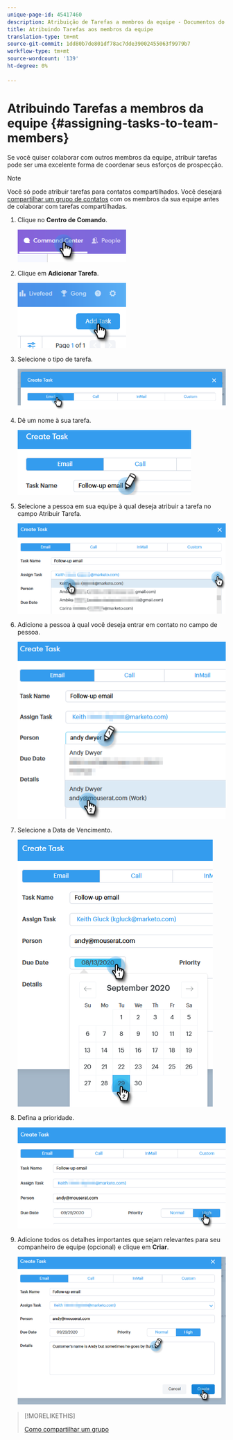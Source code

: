 ```yaml
---
unique-page-id: 45417460
description: Atribuição de Tarefas a membros da equipe - Documentos do Marketing - Documentação do produto
title: Atribuindo Tarefas aos membros da equipe
translation-type: tm+mt
source-git-commit: 1dd80b7de801df78ac7dde39002455063f9979b7
workflow-type: tm+mt
source-wordcount: '139'
ht-degree: 0%

---
```



# Atribuindo Tarefas a membros da equipe {#assigning-tasks-to-team-members}

Se você quiser colaborar com outros membros da equipe, atribuir tarefas pode ser uma excelente forma de coordenar seus esforços de prospecção.

>[!NOTE]
>
>Você só pode atribuir tarefas para contatos compartilhados. Você desejará [compartilhar um grupo de contatos](/help/marketo/product-docs/marketo-sales-connect/people/managing-contacts/how-to-share-a-group.md) com os membros da sua equipe antes de colaborar com tarefas compartilhadas.

1. Clique no **Centro de Comando**.

   ![](assets/one-1.png)

1. Clique em **Adicionar Tarefa**.

   ![](assets/two-1.png)

1. Selecione o tipo de tarefa.

   ![](assets/three-1.png)

1. Dê um nome à sua tarefa.

   ![](assets/four-1.png)

1. Selecione a pessoa em sua equipe à qual deseja atribuir a tarefa no campo Atribuir Tarefa.

   ![](assets/five.png)

1. Adicione a pessoa à qual você deseja entrar em contato no campo de pessoa.

   ![](assets/six.png)

1. Selecione a Data de Vencimento.

   ![](assets/seven.png)

1. Defina a prioridade.

   ![](assets/eight.png)

1. Adicione todos os detalhes importantes que sejam relevantes para seu companheiro de equipe (opcional) e clique em **Criar**.

   ![](assets/nine.png)

>[!MORELIKETHIS]
>
>[Como compartilhar um grupo](/help/marketo/product-docs/marketo-sales-connect/people/managing-contacts/how-to-share-a-group.md)
